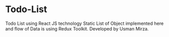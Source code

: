 # Todo-List
Todo List using React JS technology
Static List of Object implemented here and flow of Data is using Redux Toolkit.
Developed by Usman Mirza.
